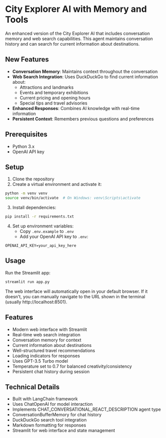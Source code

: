 # City Explorer AI with Memory and Tools

An enhanced version of the City Explorer AI that includes conversation memory and web search capabilities. This agent maintains conversation history and can search for current information about destinations.

## New Features

- **Conversation Memory**: Maintains context throughout the conversation
- **Web Search Integration**: Uses DuckDuckGo to find current information about:
  - Attractions and landmarks
  - Events and temporary exhibitions
  - Current pricing and opening hours
  - Special tips and travel advisories
- **Enhanced Responses**: Combines AI knowledge with real-time information
- **Persistent Context**: Remembers previous questions and preferences

## Prerequisites

- Python 3.x
- OpenAI API key

## Setup

1. Clone the repository
2. Create a virtual environment and activate it:

```bash
python -m venv venv
source venv/bin/activate  # On Windows: venv\Scripts\activate
```

3. Install dependencies:

```bash
pip install -r requirements.txt
```

4. Set up environment variables:
   - Copy `.env.example` to `.env`
   - Add your OpenAI API key to `.env`:

```
OPENAI_API_KEY=your_api_key_here
```

## Usage

Run the Streamlit app:

```bash
streamlit run app.py
```

The web interface will automatically open in your default browser. If it doesn't, you can manually navigate to the URL shown in the terminal (usually http://localhost:8501).

## Features

- Modern web interface with Streamlit
- Real-time web search integration
- Conversation memory for context
- Current information about destinations
- Well-structured travel recommendations
- Loading indicators for responses
- Uses GPT-3.5 Turbo model
- Temperature set to 0.7 for balanced creativity/consistency
- Persistent chat history during session

## Technical Details

- Built with LangChain framework
- Uses ChatOpenAI for model interaction
- Implements CHAT_CONVERSATIONAL_REACT_DESCRIPTION agent type
- ConversationBufferMemory for chat history
- DuckDuckGo search tool integration
- Markdown formatting for responses
- Streamlit for web interface and state management
